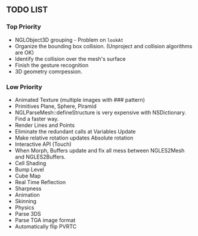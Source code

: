 ## TODO LIST

### Top Priority

- NGLObject3D grouping - Problem on `lookAt`
- Organize the bounding box collision. (Unproject and collision algorithms are OK)
- Identify the collision over the mesh's surface
- Finish the gesture recognition
- 3D geometry comrpession.


### Low Priority

- Animated Texture (multiple images with ### pattern)
- Primitives Plane, Sphere, Piramid
- NGLParseMesh::defineStructure is very expensive with NSDictionary. Find a faster way.
- Render Lines and Points
- Eliminate the redundant calls at Variables Update
- Make relative rotation updates Absolute rotation
- Interactive API (Touch)
- When Morph, Buffers update and fix all mess between NGLES2Mesh and NGLES2Buffers.
- Cell Shading
- Bump Level
- Cube Map
- Real Time Reflection
- Sharpness
- Animation
- Skinning
- Physics
- Parse 3DS
- Parse TGA image format
- Automatically flip PVRTC